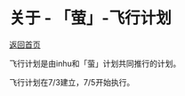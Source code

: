 # 关于 - 「萤」-飞行计划

[返回首页](http://firefly.inumy.cn/launch/index)

飞行计划是由inhu和「萤」计划共同推行的计划。

飞行计划在7/3建立，7/5开始执行。
